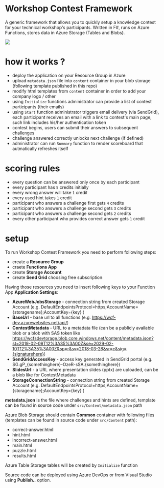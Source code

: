 # Workshop Contest Framework
A generic framework that allows you to quickly setup a knowledge contest for your technical workshop's participants. Written in F#, runs on Azure Functions, stores data in Azure Storage (Tables and Blobs).

![](https://i.imgur.com/HoO7WGy.png)


# how it works ?
- deploy the application on your Resource Group in Azure
- upload `metadata.json` file into `content` container in your blob storage (following template published in this repo)
- modify html templates from `content` container in order to add your company logo / other 
- using `Initialize` functions administrator can provide a list of contest participants (their emails)
- using `Start` function administrator triggers email delivery (via SendGrid), each participant receives an email with a link to contest's main page, such link includes his/her authentication token
- contest begins, users can submit their answers to subsequent challenges
- challenge answered correctly unlocks next challenge (if defined)
- administrator can run `Summary` function to render scoreboard that autmatically refreshes itself

# scoring rules
- every question can be answered only once by each participant
- every participant has `5` credits initially
- every wrong answer will take `1` credit
- every used hint takes `1` credit
- participant who answers a challenge first gets `4` credits
- participant who answers a challenge second gets `3` credits
- participant who answers a challenge second gets `2` credits
- every other participant who provides correct answer gets `1` credit

# setup
To run Workshop Contest Framework you need to perform following steps:
- create a **Resource Group**
- craete **Functions App**
- create **Storage Account**
- create **Send Grid** choosing free subscription

Having those resources you need to insert following keys to your Function App **Application Settings**:
- **AzureWebJobsStorage** - connection string from created Storage Account (e.g. DefaultEndpointsProtocol=https;AccountName={storagename};AccountKey={key} )
- **BaseUrl** - base url to all functions (e.g. https://wcf-dev.azurewebsites.net/api/)
- **ContestMetadata** - URL to a metadata file (can be a publicly available blob or a blob with SAS token like https://wcfsdevtorage.blob.core.windows.net/content/metadata.json?st=2019-02-09T12%3A35%3A00Z&se=2029-02-10T12%3A35%3A00Z&sp=r&sv=2018-03-28&sr=c&sig={signaturehere})
- **SendGridAccessKey** - access key generated in SendGrid portal (e.g. SG.gP_{somethinghere}-OzeR-sSA.{somethinghere})
- **SlidesUrl** - a URL where presentation slides (pptx) are uploaded, can be a blob like for ContestMetadata
- **StorageConnectionString** - connection string from created Storage Account (e.g. DefaultEndpointsProtocol=https;AccountName={storagename};AccountKey={key} )

**metadata.json** is the file where challenges and hints are defined, template can be found in source code under `src/Content/metadata.json` path

Azure Blob Storage should contain **Common** container with following files (templates can be found in source code under `src/Content` path):
- correct-answer.html
- hint.html
- incorrect-answer.html
- main.html
- puzzle.html
- results.html

Azure Table Storage tables will be created by `Initialize` function

Source code can be deployed using Azure DevOps or from Visual Studio using **Publish..** option.
